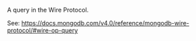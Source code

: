 A query in the Wire Protocol.

See: https://docs.mongodb.com/v4.0/reference/mongodb-wire-protocol/#wire-op-query